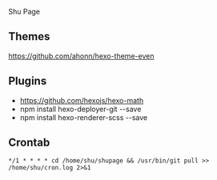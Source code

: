 Shu Page

## Themes

https://github.com/ahonn/hexo-theme-even

## Plugins

- https://github.com/hexojs/hexo-math
- npm install hexo-deployer-git --save
- npm install hexo-renderer-scss --save


## Crontab

```
*/1 * * * * cd /home/shu/shupage && /usr/bin/git pull >> /home/shu/cron.log 2>&1
```
